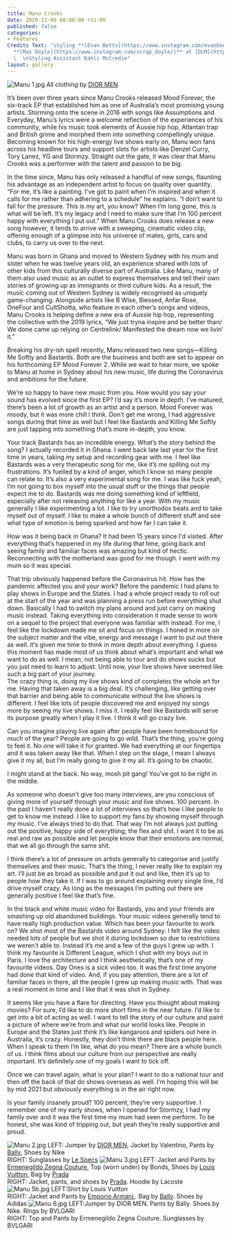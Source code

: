 ```yaml
---
title: Manu Crooks
date: 2020-11-08 08:00:00 +11:00
published: false
categories:
- Features
Credits Text: "styling **[Evan Betts](https://www.instagram.com/evanbeezy/)**   \nphotographs
  **[Max Doyle](https://www.instagram.com/scrap_doyle/)** at [DLM](https://www.instagram.com/dlm_au/)
  \  \nStyling Assistant Kahli McCredie"
layout: gallery
---
```


![Manu 1.jpg](/uploads/Manu%201.jpg)
All clothing by [DIOR MEN](https://www.instagram.com/dior/)

It’s been over three years since Manu Crooks released Mood Forever, the six-track EP that established him as one of Australia’s most promising young artists. Storming onto the scene in 2016 with songs like Assumptions and Everyday, Manu’s lyrics were a welcome reflection of the experiences of his community, while his music took elements of Aussie hip hop, Atlantan trap and British grime and morphed them into something compellingly unique. Becoming known for his high-energy live shows early on, Manu won fans across his headline tours and support slots for artists like Denzel Curry, Tory Lanez, YG and Stormzy. Straight out the gate, it was clear that Manu Crooks was a performer with the talent and passion to be big. 

In the time since, Manu has only released a handful of new songs, flaunting his advantage as an independent artist to focus on quality over quantity. “For me, it’s like a painting. I’ve got to paint when I’m inspired and when it calls for me rather than adhering to a schedule” he explains. “I don’t want to fall for the pressure. This is my art, you know? When I’m long gone, this is what will be left. It’s my legacy and I need to make sure that I’m 100 percent happy with everything I put out.” When Manu Crooks does release a new song however, it tends to  arrive with a sweeping, cinematic video clip, offering enough of a glimpse into his universe of mates, girls, cars and clubs, to carry us over to the next.

Manu was born in Ghana and moved to Western Sydney with his mum and sister when he was twelve years old, an experience shared with lots of other kids from this culturally diverse part of Australia. Like Manu, many of them also used music as an outlet to express themselves and tell their own stories of growing up as immigrants or third culture kids. As a result, the music coming out of Western Sydney is widely recognised as uniquely game-changing. Alongside artists like B Wise, Blessed, Anfar Rose, OneFour and CultShotta, who feature in each other’s songs and videos, Manu Crooks is helping define a new era of Aussie hip hop, representing the collective with the 2019 lyrics, “We just tryna inspire and be better than/ We done came up relying on Centrelink/ Manifested the dream now we livin’ it.” 

Breaking his dry-ish spell recently, Manu released two new songs—Killing Me Softly and Bastards. Both are the business and both are set to appear on his forthcoming EP Mood Forever 2. While we wait to hear more, we spoke to Manu at home in Sydney about his new music, life during the Coronavirus and ambitions for the future.

We’re so happy to have new music from you. How would you say your sound has evolved since the first EP? 
I’d say it’s more in depth. I’ve matured, there’s been a lot of growth as an artist and a person. Mood Forever was moody, but it was more chill I think. Don’t get me wrong, I had aggressive songs during that time as well but I feel like Bastards and Killing Me Softly are just tapping into something that’s more in-depth, you know. 

Your track Bastards has an incredible energy. What’s the story behind the song? 
I actually recorded it in Ghana. I went back late last year for the first time in years, taking my setup and recording gear with me. I feel like Bastards was a very therapeutic song for me, like it’s me spilling out my frustrations. It’s fuelled by a kind of anger, which I know so many people can relate to. It’s also a very experimental song for me. I was like fuck yeah, I’m not going to box myself into the usual stuff or the things that people expect me to do. Bastards was me doing something kind of leftfield, especially after not releasing anything for like a year. With my music generally I like experimenting a lot. I like to try unorthodox beats and to take myself out of myself. I like to make a whole bunch of different stuff and see what type of emotion is being sparked and how far I can take it. 

How was it being back in Ghana? 
It had been 15 years since I'd visited. After everything that’s happened in my life during that time, going back and seeing family and familiar faces was amazing but kind of hectic. Reconnecting with the motherland was good for me though. I went with my mum so it was special. 

That trip obviously happened before the Coronavirus hit. How has the pandemic affected you and your work? 
Before the pandemic I had plans to play shows in Europe and the States. I had a whole project ready to roll out at the start of the year and was planning a press run before everything shut down. Basically I had to switch my plans around and just carry on making music instead. Taking everything into consideration it made sense to work on a sequel to the project that everyone was familiar with instead. For me, I feel like the lockdown made me sit and focus on things. I honed in more on the subject matter and the vibe, energy and message I want to put out there as well. It’s given me time to think in more depth about everything. I guess this moment has made most of us think about what’s important and what we want to do as well. I mean, not being able to tour and do shows sucks but you just need to learn to adjust.
Until now, your live shows have seemed like such a big part of your journey.  
The crazy thing is, doing my live shows kind of completes the whole art for me. Having that taken away is a big deal. It’s challenging, like getting over that barrier and being able to communicate without the live shows is different. I feel like lots of people discovered me and enjoyed my songs more by seeing my live shows. I miss it. I really feel like Bastards will serve its purpose greatly when I play it live. I think it will go crazy live. 

Can you imagine playing live again after people have been homebound for much of the year? 
People are going to go wild. That’s the thing, you’re going to feel it. No one will take it for granted. We had everything at our fingertips and it was taken away like that. When I step on the stage, I mean I always give it my all, but I’m really going to give it my all. It’s going to be chaotic. 

I might stand at the back.
No way, mosh pit gang! You’ve got to be right in the middle.

As someone who doesn’t give too many interviews, are you conscious of giving more of yourself through your music and live shows. 
100 percent. In the past I haven’t really done a lot of interviews so that’s how I like people to get to know me instead. I like to support my fans by showing myself through my music. I’ve always tried to do that. That way I’m not always just putting out the positive, happy side of everything; the flex and shit. I want it to be as real and raw as possible and let people know that their emotions are normal, that we all go through the same shit. 

I think there’s a lot of pressure on artists generally to categorise and justify themselves and their music.
That’s the thing, I never really like to explain my art. I’ll just be as broad as possible and put it out and like, then it’s up to people how they take it. If I was to go around explaining every single line, I’d drive myself crazy. As long as the messages I’m putting out there are generally positive I feel like that’s fine. 

In the black and white music video for Bastards, you and your friends are smashing up old abandoned buildings. Your music videos generally tend to have really high production value. Which has been your favourite to work on? 
We shot most of the Bastards video around Sydney. I felt like the video needed lots of people but we shot it during lockdown so due to restrictions we weren’t able to. Instead it’s me and a few of the guys I grew up with. I think my favourite is Different League, which I shot with my boys out in Paris. I love the architecture and I think aesthetically, that’s one of my favourite videos. Day Ones is a sick video too. It was the first time anyone had done that kind of video. And, if you pay attention, there are a lot of familiar faces in there, all the people I grew up making music with. That was a real moment in time and I like that it was shot in Sydney. 

It seems like you have a flare for directing. Have you thought about making movies? 
For sure, I’d like to do more short films in the near future. I’d like to get into a bit of acting as well. I want to tell the story of our culture and paint a picture of where we’re from and what our world looks like. People in Europe and the States just think it’s like kangaroos and spiders out here in Australia, it’s crazy. Honestly, they don’t think there are black people here. When I speak to them I’m like, what do you mean? There are a whole bunch of us. I think films about our culture from our perspective are really important. It’s definitely one of my goals I want to tick off. 

Once we can travel again, what is your plan? 
I want to do a national tour and then off the back of that do shows overseas as well. I’m hoping this will be by mid 2021 but obviously everything is in the air right now. 

Is your family insanely proud? 
100 percent, they’re very supportive. I remember one of my early shows, when I opened for Stormzy, I had my family over and it was the first time my mum had seen me perform. To be honest, she was kind of tripping out, but yeah they’re really supportive and proud. 

![Manu 2.jpg](/uploads/Manu%202.jpg)
LEFT: Jumper by [DIOR MEN](https://www.instagram.com/dior/), Jacket by Valentino, Pants by [Bally](https://www.instagram.com/bally/), Shoes by Nike                   
RIGHT: Sunglasses by [Le Specs](https://www.instagram.com/lespecs/?hl=en)
![Manu 3.jpg](/uploads/Manu%203.jpg)
LEFT: Jacket and Pants by [Ermenegildo Zegna Couture](https://www.instagram.com/zegnaofficial/), Top (worn under) by Bonds, Shoes by
[Louis Vuitton](https://au.louisvuitton.com/eng-au/homepage), Bag by [Prada](https://www.instagram.com/prada/)  
RIGHT: Jacket, pants, and shoes by [Prada](https://www.instagram.com/prada/). Hoodie by Lacoste
![Manu 5b.jpg](/uploads/Manu%205b.jpg)
LEFT:Shirt by Louis Vuitton  
RIGHT: Jacket and Pants by [Emporio Armani.](https://www.instagram.com/emporioarmani/). Bag by [Bally](https://www.instagram.com/bally/). Shoes by Adidas
![Manu 6.jpg](/uploads/Manu%206.jpg)
LEFT:Jumper by DIOR MEN. Pants by Bally. Shoes by Nike. Rings by BVLGARI  
RIGHT: Top and Pants by Ermenegildo Zegna Couture. Sunglasses by BVLGARI